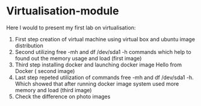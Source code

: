 # Virtualisation-module
Here l would to present my first lab on virtualisation:
1. First step creation of virtual machine using virtual box and ubuntu image distribution
2. Second utilizing free -mh and df /dev/sda1 -h commands which help to found out the memory usage and load (first image)
3. Third step installing docker and launching docker image Hello from Docker ( second image)
4. Last step repeted utilization of commands  free -mh and df /dev/sda1 -h. Which showed that after running docker image system used more memory and load (third image)
5. Check the difference on photo images

